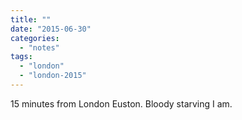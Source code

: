 ```yaml
---
title: ""
date: "2015-06-30"
categories: 
  - "notes"
tags: 
  - "london"
  - "london-2015"
---
```


15 minutes from London Euston. Bloody starving I am.
